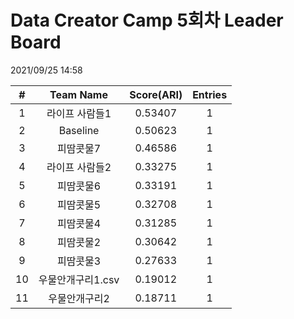 # Data Creator Camp 5회차 Leader Board
2021/09/25 14:58

|#|Team Name|Score(ARI)|Entries|  
|:---:|:---:|:---:|:---:|  
|1|라이프 사람들1|0.53407|1|  
|2|Baseline|0.50623|1|  
|3|피땀콧물7|0.46586|1|  
|4|라이프 사람들2|0.33275|1|  
|5|피땀콧물6|0.33191|1|  
|6|피땀콧물5|0.32708|1|  
|7|피땀콧물4|0.31285|1|  
|8|피땀콧물2|0.30642|1|  
|9|피땀콧물3|0.27633|1|  
|10|우물안개구리1.csv|0.19012|1|  
|11|우물안개구리2|0.18711|1|  
